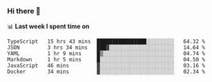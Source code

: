 ### Hi there 👋

<!--
**DBvc/DBvc** is a ✨ _special_ ✨ repository because its `README.md` (this file) appears on your GitHub profile.

Here are some ideas to get you started:

- 🔭 I’m currently working on ...
- 🌱 I’m currently learning ...
- 👯 I’m looking to collaborate on ...
- 🤔 I’m looking for help with ...
- 💬 Ask me about ...
- 📫 How to reach me: ...
- 😄 Pronouns: ...
- ⚡ Fun fact: ...
-->

📊 **Last week I spent time on**
<!--START_SECTION:waka-->

```text
TypeScript   15 hrs 43 mins  ████████████████░░░░░░░░░   64.32 %
JSON         3 hrs 34 mins   ███▓░░░░░░░░░░░░░░░░░░░░░   14.64 %
YAML         1 hr 9 mins     █▒░░░░░░░░░░░░░░░░░░░░░░░   04.74 %
Markdown     1 hr 5 mins     █░░░░░░░░░░░░░░░░░░░░░░░░   04.50 %
JavaScript   46 mins         ▓░░░░░░░░░░░░░░░░░░░░░░░░   03.16 %
Docker       34 mins         ▓░░░░░░░░░░░░░░░░░░░░░░░░   02.34 %
```

<!--END_SECTION:waka-->
